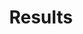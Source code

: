 ---
layout: page
title: Results
#subtitle: Mark
permalink: /results/
hero_image: /marklab-website/assets/images/marklab_hero3.png
#hero_height: is-fullwidth
hero_darken: true
---